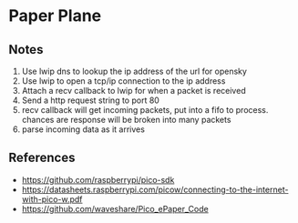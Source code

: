 # Paper Plane

## Notes

1. Use lwip dns to lookup the ip address of the url for opensky
2. Use lwip to open a tcp/ip connection to the ip address 
3. Attach a recv callback to lwip for when a packet is received 
4. Send a http request string to port 80
5. recv callback will get incoming packets, put into a fifo to process. chances are response will be broken into many packets 
6. parse incoming data as it arrives 

## References

* https://github.com/raspberrypi/pico-sdk
* https://datasheets.raspberrypi.com/picow/connecting-to-the-internet-with-pico-w.pdf
* https://github.com/waveshare/Pico_ePaper_Code
